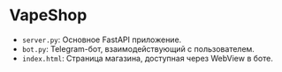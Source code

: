 # VapeShop
- `server.py`: Основное FastAPI приложение.
- `bot.py`: Telegram-бот, взаимодействующий с пользователем.
- `index.html`: Страница магазина, доступная через WebView в боте.